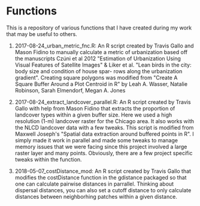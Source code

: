 # Functions
This is a repository of various functions that I have created during my work that may be useful to others.

1. 2017-08-24_urban_metric_fnc.R: An R script created by Travis Gallo and Mason Fidino to manually calculate a metric of urbanization based off the manuscripts Czúni et al 2012 "Estimation of Urbanization Using Visual Features of Satellite Images" & 
Liker et al. "Lean birds in the city: body size and condition of house spar- rows along the urbanization gradient".
Creating square polygons was modified from "Create A Square Buffer Around a Plot Centroid in R" by Leah A. Wasser, Natalie Robinson, Sarah Elmendorf, Megan A. Jones

2. 2017-08-24_extract_landcover_parallel.R: An R script created by Travis Gallo with help from Mason Fidino that extracts the proportion of landcover types within a given buffer size. Here we used a high resolution (1-m) landcover raster for the Chicago area. It also works with the NLCD landcover data with a few tweaks. This script is modified from Maxwell Joseph's "Spatial data extraction around buffered points in R". I simply made it work in parallel and made some tweaks to manage memory issues that we were facing since this project involved a large raster layer and many points. Obviously, there are a few project specific tweaks within the function.

3. 2018-05-07_costDistance_mod: An R script created by Travis Gallo that modifies the costDistance function in the gdistance packaged so that one can calculate pairwise distances in parrallel. Thinking about dispersal distances, you can also set a cutoff distance to only calculate distances between neighborhing patches within a given distance.


